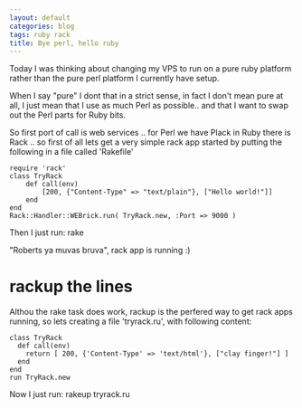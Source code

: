 ```yaml
---
layout: default
categories: blog
tags: ruby rack
title: Bye perl, hello ruby
---
```


Today I was thinking about changing my VPS to run on a pure ruby platform rather
than the pure perl platform I currently have setup.

When I say "pure" I dont that in a strict sense, in fact I don't mean pure at all,
I just mean that I use as much Perl as possible.. and that I want to swap out
the Perl parts for Ruby bits.

So first port of call is web services .. for Perl we have Plack in Ruby there is
Rack .. so first of all lets get a very simple rack app started by putting the 
following in a file called 'Rakefile'

    require 'rack'
    class TryRack
        def call(env)
            [200, {"Content-Type" => "text/plain"}, ["Hello world!"]]
        end
    end
    Rack::Handler::WEBrick.run( TryRack.new, :Port => 9000 )

Then I just run: rake

"Roberts ya muvas bruva", rack app is running :)

rackup the lines
================

Althou the rake task does work, rackup is the perfered way to get rack apps
running, so lets creating a file 'tryrack.ru', with following content:
   
    class TryRack
      def call(env)
        return [ 200, {'Content-Type' => 'text/html'}, ["clay finger!"] ]
      end
    end
    run TryRack.new 

Now I just run: rakeup tryrack.ru
